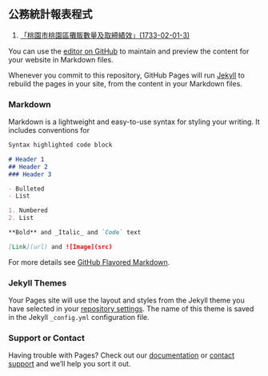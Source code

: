 ## 公務統計報表程式
1. [「桃園市桃園區攤販數量及取締績效」(1733-02-01-3)](https://tycgstat.github.io/RegisterStat/1733-02-01-3_%E6%A1%83%E5%9C%92%E5%B8%82%E6%A1%83%E5%9C%92%E5%8D%80%E6%94%A4%E8%B2%A9%E6%95%B8%E9%87%8F%E5%8F%8A%E5%8F%96%E7%B7%A0%E7%B8%BE%E6%95%88.xls)

You can use the [editor on GitHub](https://github.com/tycgstat/RegisterStat/edit/master/index.md) to maintain and preview the content for your website in Markdown files.

Whenever you commit to this repository, GitHub Pages will run [Jekyll](https://jekyllrb.com/) to rebuild the pages in your site, from the content in your Markdown files.

### Markdown

Markdown is a lightweight and easy-to-use syntax for styling your writing. It includes conventions for

```markdown
Syntax highlighted code block

# Header 1
## Header 2
### Header 3

- Bulleted
- List

1. Numbered
2. List

**Bold** and _Italic_ and `Code` text

[Link](url) and ![Image](src)
```

For more details see [GitHub Flavored Markdown](https://guides.github.com/features/mastering-markdown/).

### Jekyll Themes

Your Pages site will use the layout and styles from the Jekyll theme you have selected in your [repository settings](https://github.com/tycgstat/RegisterStat/settings). The name of this theme is saved in the Jekyll `_config.yml` configuration file.

### Support or Contact

Having trouble with Pages? Check out our [documentation](https://help.github.com/categories/github-pages-basics/) or [contact support](https://github.com/contact) and we’ll help you sort it out.
